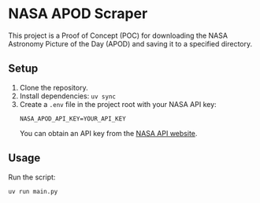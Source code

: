 # NASA APOD Scraper

This project is a Proof of Concept (POC) for downloading the NASA Astronomy Picture of the Day (APOD) and saving it to a specified directory.

## Setup

1.  Clone the repository.
2.  Install dependencies: `uv sync`
3.  Create a `.env` file in the project root with your NASA API key:
    ```
    NASA_APOD_API_KEY=YOUR_API_KEY
    ```
    You can obtain an API key from the [NASA API website](https://api.nasa.gov/).

## Usage

Run the script:
```bash
uv run main.py
